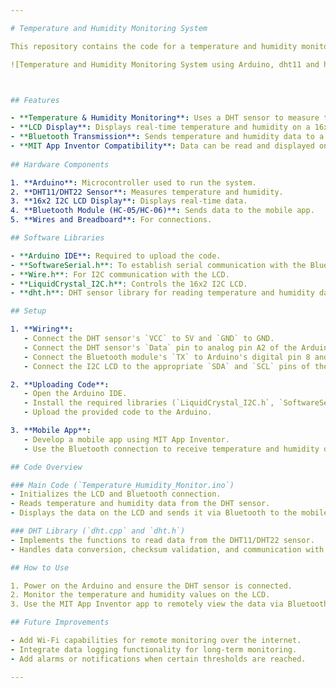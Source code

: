 ```yaml
---

# Temperature and Humidity Monitoring System

This repository contains the code for a temperature and humidity monitoring system using an Arduino, DHT sensor, and an LCD screen. The data is sent via Bluetooth to a mobile app created with MIT App Inventor for remote monitoring.

![Temperature and Humidity Monitoring System using Arduino, dht11 and hc-05 bluetooth module](https://github.com/user-attachments/assets/66d413e8-3089-475f-a8c8-0e2a310f56a8)



## Features

- **Temperature & Humidity Monitoring**: Uses a DHT sensor to measure temperature and humidity.
- **LCD Display**: Displays real-time temperature and humidity on a 16x2 LCD.
- **Bluetooth Transmission**: Sends temperature and humidity data to a mobile application using Bluetooth.
- **MIT App Inventor Compatibility**: Data can be read and displayed on a mobile app developed in MIT App Inventor.
  
## Hardware Components

1. **Arduino**: Microcontroller used to run the system.
2. **DHT11/DHT22 Sensor**: Measures temperature and humidity.
3. **16x2 I2C LCD Display**: Displays real-time data.
4. **Bluetooth Module (HC-05/HC-06)**: Sends data to the mobile app.
5. **Wires and Breadboard**: For connections.

## Software Libraries

- **Arduino IDE**: Required to upload the code.
- **SoftwareSerial.h**: To establish serial communication with the Bluetooth module.
- **Wire.h**: For I2C communication with the LCD.
- **LiquidCrystal_I2C.h**: Controls the 16x2 I2C LCD.
- **dht.h**: DHT sensor library for reading temperature and humidity data.

## Setup

1. **Wiring**:
   - Connect the DHT sensor's `VCC` to 5V and `GND` to GND.
   - Connect the DHT sensor's `Data` pin to analog pin A2 of the Arduino.
   - Connect the Bluetooth module's `TX` to Arduino's digital pin 8 and `RX` to digital pin 9.
   - Connect the I2C LCD to the appropriate `SDA` and `SCL` pins of the Arduino.

2. **Uploading Code**:
   - Open the Arduino IDE.
   - Install the required libraries (`LiquidCrystal_I2C.h`, `SoftwareSerial.h`, and `dht.h`).
   - Upload the provided code to the Arduino.

3. **Mobile App**:
   - Develop a mobile app using MIT App Inventor.
   - Use the Bluetooth connection to receive temperature and humidity data.

## Code Overview

### Main Code (`Temperature_Humidity_Monitor.ino`)
- Initializes the LCD and Bluetooth connection.
- Reads temperature and humidity data from the DHT sensor.
- Displays the data on the LCD and sends it via Bluetooth to the mobile app.

### DHT Library (`dht.cpp` and `dht.h`)
- Implements the functions to read data from the DHT11/DHT22 sensor.
- Handles data conversion, checksum validation, and communication with the Arduino.

## How to Use

1. Power on the Arduino and ensure the DHT sensor is connected.
2. Monitor the temperature and humidity values on the LCD.
3. Use the MIT App Inventor app to remotely view the data via Bluetooth.

## Future Improvements

- Add Wi-Fi capabilities for remote monitoring over the internet.
- Integrate data logging functionality for long-term monitoring.
- Add alarms or notifications when certain thresholds are reached.

---
```

